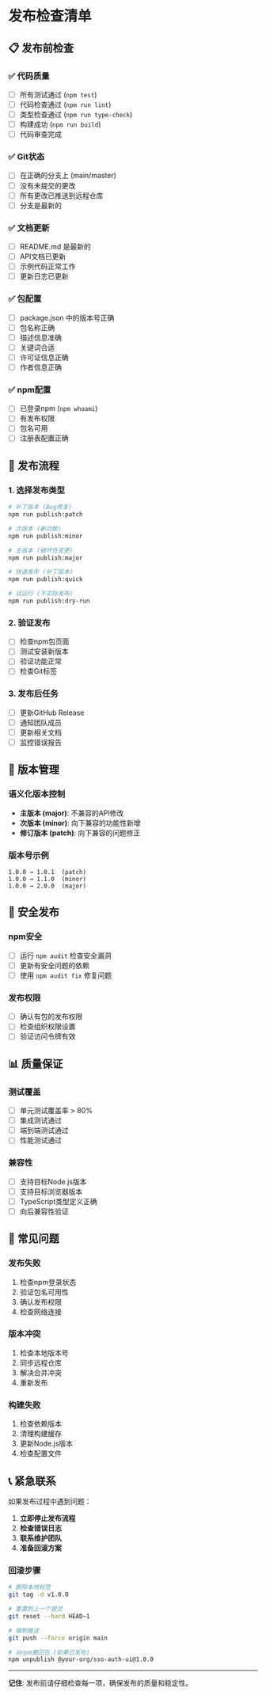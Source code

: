 # 发布检查清单

## 📋 发布前检查

### ✅ 代码质量
- [ ] 所有测试通过 (`npm test`)
- [ ] 代码检查通过 (`npm run lint`)
- [ ] 类型检查通过 (`npm run type-check`)
- [ ] 构建成功 (`npm run build`)
- [ ] 代码审查完成

### ✅ Git状态
- [ ] 在正确的分支上 (main/master)
- [ ] 没有未提交的更改
- [ ] 所有更改已推送到远程仓库
- [ ] 分支是最新的

### ✅ 文档更新
- [ ] README.md 是最新的
- [ ] API文档已更新
- [ ] 示例代码正常工作
- [ ] 更新日志已更新

### ✅ 包配置
- [ ] package.json 中的版本号正确
- [ ] 包名称正确
- [ ] 描述信息准确
- [ ] 关键词合适
- [ ] 许可证信息正确
- [ ] 作者信息正确

### ✅ npm配置
- [ ] 已登录npm (`npm whoami`)
- [ ] 有发布权限
- [ ] 包名可用
- [ ] 注册表配置正确

## 🚀 发布流程

### 1. 选择发布类型
```bash
# 补丁版本 (Bug修复)
npm run publish:patch

# 次版本 (新功能)
npm run publish:minor

# 主版本 (破坏性变更)
npm run publish:major

# 快速发布 (补丁版本)
npm run publish:quick

# 试运行 (不实际发布)
npm run publish:dry-run
```

### 2. 验证发布
- [ ] 检查npm包页面
- [ ] 测试安装新版本
- [ ] 验证功能正常
- [ ] 检查Git标签

### 3. 发布后任务
- [ ] 更新GitHub Release
- [ ] 通知团队成员
- [ ] 更新相关文档
- [ ] 监控错误报告

## 🎯 版本管理

### 语义化版本控制
- **主版本 (major)**: 不兼容的API修改
- **次版本 (minor)**: 向下兼容的功能性新增
- **修订版本 (patch)**: 向下兼容的问题修正

### 版本号示例
```
1.0.0 → 1.0.1  (patch)
1.0.0 → 1.1.0  (minor)
1.0.0 → 2.0.0  (major)
```

## 🔐 安全发布

### npm安全
- [ ] 运行 `npm audit` 检查安全漏洞
- [ ] 更新有安全问题的依赖
- [ ] 使用 `npm audit fix` 修复问题

### 发布权限
- [ ] 确认有包的发布权限
- [ ] 检查组织权限设置
- [ ] 验证访问令牌有效

## 📊 质量保证

### 测试覆盖
- [ ] 单元测试覆盖率 > 80%
- [ ] 集成测试通过
- [ ] 端到端测试通过
- [ ] 性能测试通过

### 兼容性
- [ ] 支持目标Node.js版本
- [ ] 支持目标浏览器版本
- [ ] TypeScript类型定义正确
- [ ] 向后兼容性验证

## 🚨 常见问题

### 发布失败
1. 检查npm登录状态
2. 验证包名可用性
3. 确认发布权限
4. 检查网络连接

### 版本冲突
1. 检查本地版本号
2. 同步远程仓库
3. 解决合并冲突
4. 重新发布

### 构建失败
1. 检查依赖版本
2. 清理构建缓存
3. 更新Node.js版本
4. 检查配置文件

## 📞 紧急联系

如果发布过程中遇到问题：

1. **立即停止发布流程**
2. **检查错误日志**
3. **联系维护团队**
4. **准备回滚方案**

### 回滚步骤
```bash
# 删除本地标签
git tag -d v1.0.0

# 重置到上一个提交
git reset --hard HEAD~1

# 强制推送
git push --force origin main

# 从npm撤回包 (如果已发布)
npm unpublish @your-org/sso-auth-ui@1.0.0
```

---

**记住**: 发布前请仔细检查每一项，确保发布的质量和稳定性。 